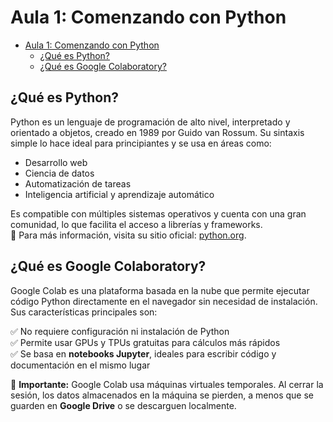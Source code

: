 # Aula 1: Comenzando con Python

- [Aula 1: Comenzando con Python](#aula-1-comenzando-con-python)
  - [¿Qué es Python?](#qué-es-python)
  - [¿Qué es Google Colaboratory?](#qué-es-google-colaboratory)

## ¿Qué es Python?
Python es un lenguaje de programación de alto nivel, interpretado y orientado a objetos, creado en 1989 por Guido van Rossum. Su sintaxis simple lo hace ideal para principiantes y se usa en áreas como:

- Desarrollo web
- Ciencia de datos
- Automatización de tareas
- Inteligencia artificial y aprendizaje automático

Es compatible con múltiples sistemas operativos y cuenta con una gran comunidad, lo que facilita el acceso a librerías y frameworks.  
🔗 Para más información, visita su sitio oficial: [python.org](https://python.org).

## ¿Qué es Google Colaboratory?
Google Colab es una plataforma basada en la nube que permite ejecutar código Python directamente en el navegador sin necesidad de instalación. Sus características principales son:

✅ No requiere configuración ni instalación de Python  
✅ Permite usar GPUs y TPUs gratuitas para cálculos más rápidos  
✅ Se basa en **notebooks Jupyter**, ideales para escribir código y documentación en el mismo lugar

📌 **Importante:** Google Colab usa máquinas virtuales temporales. Al cerrar la sesión, los datos almacenados en la máquina se pierden, a menos que se guarden en **Google Drive** o se descarguen localmente.

